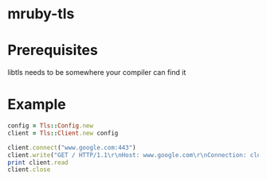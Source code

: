 # mruby-tls

Prerequisites
=============
libtls needs to be somewhere your compiler can find it

Example
=======
```ruby
config = Tls::Config.new
client = Tls::Client.new config

client.connect("www.google.com:443")
client.write("GET / HTTP/1.1\r\nHost: www.google.com\r\nConnection: close\r\n\r\n")
print client.read
client.close
```
